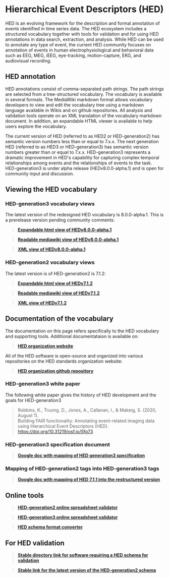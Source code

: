 # Hierarchical Event Descriptors (HED)
HED is an evolving framework for the description and formal annotation of events identified in time series data. The HED ecosystem includes a structured vocabulary together with tools for validation and for using HED annotations in data search, extraction, and analysis. While HED can be used to annotate any type of event, the current HED community focuses on annotation of events in human electrophysiological and behavioral data such as EEG, MEG, iEEG, eye-tracking, motion-capture, EKG, and audiovisual recording.

## HED annotation
HED annotations consist of comma-separated path strings. The path strings are selected from a tree-structured vocabulary. The vocabulary is available in several formats. The MediaWiki markdown format allows vocabulary developers to view and edit the vocabulary tree using a markdown language available in Wikis and on github repositories. All analysis and validation tools operate on an XML translation of the vocabulary markdown document. In addition, an expandable HTML viewer is available to help users explore the vocabulary.

The current version of HED (referred to as HED2 or HED-generation2) has semantic version numbers less than or equal to 7.x.x. The next generation HED (referred to as HED3 or HED-generation3) has semantic version numbers greater than or equal to 7.x.x. HED-generation3 represents a dramatic improvement in HED's capability for capturing complex temporal relationships among events and the relationships of events to the task. HED-generation3 is under alpha release (HEDv8.0.0-alpha.1) and is open for community input and discussion.

## Viewing the HED vocabulary

### HED-generation3 vocabulary views
The latest version of the redesigned HED vocabulary is 8.0.0-alpha.1. This is a prerelease version pending community comments:

> [**Expandable html view of HEDv8.0.0-alpha.1**](http://www.hedtags.org/display_hed_restruct.html?version=reduced) 

> [**Readable mediawiki view of HEDv8.0.0-alpha.1**](https://github.com/hed-standard/hed-specification/blob/master/HED-generation3-schema.mediawiki) 

> [**XML view of HEDv8.0.0-alpha.1**](https://github.com/hed-standard/hed-specification/blob/master/hedxml/HED8.0.0-alpha.1.xml)  

### HED-generation2 vocabulary views

The latest version is of HED-generation2 is 7.1.2:
> [**Expandable html view of HEDv7.1.2**](http://www.hedtags.org/display_hed.html?version=7.1.2)  

> [**Readable mediawiki view of HEDv7.1.2**](https://github.com/VisLab/hed-specification/blob/master/HED-generation2-schema.mediawiki)

> [**XML view of HEDv7.1.2**](https://github.com/hed-standard/hed-specification/blob/master/hedxml/HED7.1.2.xml)  

## Documentation of the vocabulary

The documentation on this page refers specifically to the HED vocabulary and supporting tools. Additional documentataion is available on:

> [**HED organization website**](http://hedtags.org)

All of the HED software is open-source and organized into various repositories on the HED standards organization website:

> [**HED organization github repository**](http://github.com/hed-standard)

### HED-generation3 white paper
The following white paper gives the history of HED development and the goals for HED-generation3

> Robbins, K., Truong, D., Jones, A., Callanan, I., & Makeig, S. (2020, August 1).  
> Building FAIR functionality: Annotating event-related imaging data using Hierarchical Event Descriptors (HED).  
> https://doi.org/10.31219/osf.io/5fg73

### HED-generation3 specification document

>[**Google doc with mapping of HED generation3 specification**](https://docs.google.com/document/d/1icp4fJyCqngSfYy1kPe7FJ-bqA8_Ei67oqn5--0vrDo/edit?usp=sharing)

### Mapping of HED-generation2 tags into HED-generation3 tags

> [**Google doc with mapping of HED 7.1.1 into the restructured version**](https://docs.google.com/document/d/1MKjJzpxyZULXVRenFhiIvJ_-BpaEqHp3-bMvKxkcoL0/edit?usp=sharing) 


## Online tools

> [**HED-generation2 online spreadsheet validator**](http://visual.cs.utsa.edu/hed) 

> [**HED-generation3 online spreadsheet validator**](http://visual.cs.utsa.edu/hed3) 

> [**HED schema format converter**](http://visual.cs.utsa.edu/hedschema) 

## For HED validation

> [**Stable directory link for software requiring a HED schema for validation**](https://github.com/hed-standard/hed-specification/tree/master/hedxml)

> [**Stable  link for the latest version of the HED-generation2 schema**](https://raw.githubusercontent.com/hed-standard/hed-specification/master/hedxml/HEDLatest.xml)
